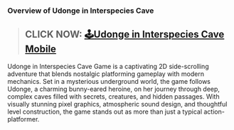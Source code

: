 ### Overview of Udonge in Interspecies Cave 

> ## CLICK NOW: [🕹Udonge in Interspecies Cave Mobile](https://shorturl.at/kwXn4)

Udonge in Interspecies Cave Game is a captivating 2D side-scrolling adventure that blends nostalgic platforming gameplay with modern mechanics. Set in a mysterious underground world, the game follows Udonge, a charming bunny-eared heroine, on her journey through deep, complex caves filled with secrets, creatures, and hidden passages. With visually stunning pixel graphics, atmospheric sound design, and thoughtful level construction, the game stands out as more than just a typical action-platformer.
